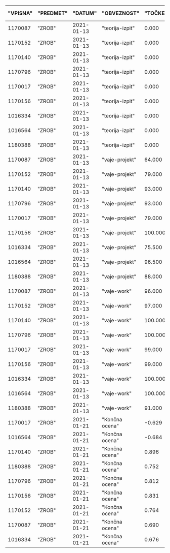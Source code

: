 | "VPISNA" | "PREDMET" | "DATUM" | "OBVEZNOST" | "TOČKE" | "OCENA [%]" |
|---|---|---|---|---|---|
| 1170087 | "ZROB" | 2021-01-13 | "teorija-izpit" | 0.000 | 61.0 |
| 1170152 | "ZROB" | 2021-01-13 | "teorija-izpit" | 0.000 | 67.0 |
| 1170140 | "ZROB" | 2021-01-13 | "teorija-izpit" | 0.000 | 83.0 |
| 1170796 | "ZROB" | 2021-01-13 | "teorija-izpit" | 0.000 | 67.0 |
| 1170017 | "ZROB" | 2021-01-13 | "teorija-izpit" | 0.000 | 39.0 |
| 1170156 | "ZROB" | 2021-01-13 | "teorija-izpit" | 0.000 | 67.0 |
| 1016334 | "ZROB" | 2021-01-13 | "teorija-izpit" | 0.000 | 50.0 |
| 1016564 | "ZROB" | 2021-01-13 | "teorija-izpit" | 0.000 | 39.0 |
| 1180388 | "ZROB" | 2021-01-13 | "teorija-izpit" | 0.000 | 61.0 |
| 1170087 | "ZROB" | 2021-01-13 | "vaje-projekt" | 64.000 | 64.0 |
| 1170152 | "ZROB" | 2021-01-13 | "vaje-projekt" | 79.000 | 79.0 |
| 1170140 | "ZROB" | 2021-01-13 | "vaje-projekt" | 93.000 | 93.0 |
| 1170796 | "ZROB" | 2021-01-13 | "vaje-projekt" | 93.000 | 93.0 |
| 1170017 | "ZROB" | 2021-01-13 | "vaje-projekt" | 79.000 | 79.0 |
| 1170156 | "ZROB" | 2021-01-13 | "vaje-projekt" | 100.000 | 100.0 |
| 1016334 | "ZROB" | 2021-01-13 | "vaje-projekt" | 75.500 | 76.0 |
| 1016564 | "ZROB" | 2021-01-13 | "vaje-projekt" | 96.500 | 97.0 |
| 1180388 | "ZROB" | 2021-01-13 | "vaje-projekt" | 88.000 | 88.0 |
| 1170087 | "ZROB" | 2021-01-13 | "vaje-work" | 96.000 | 96.0 |
| 1170152 | "ZROB" | 2021-01-13 | "vaje-work" | 97.000 | 97.0 |
| 1170140 | "ZROB" | 2021-01-13 | "vaje-work" | 100.000 | 100.0 |
| 1170796 | "ZROB" | 2021-01-13 | "vaje-work" | 100.000 | 100.0 |
| 1170017 | "ZROB" | 2021-01-13 | "vaje-work" | 99.000 | 99.0 |
| 1170156 | "ZROB" | 2021-01-13 | "vaje-work" | 99.000 | 99.0 |
| 1016334 | "ZROB" | 2021-01-13 | "vaje-work" | 100.000 | 100.0 |
| 1016564 | "ZROB" | 2021-01-13 | "vaje-work" | 100.000 | 100.0 |
| 1180388 | "ZROB" | 2021-01-13 | "vaje-work" | 91.000 | 91.0 |
| 1170017 | "ZROB" | 2021-01-21 | "Končna ocena" | -0.629 | -63.0 |
| 1016564 | "ZROB" | 2021-01-21 | "Končna ocena" | -0.684 | -68.0 |
| 1170140 | "ZROB" | 2021-01-21 | "Končna ocena" | 0.896 | 90.0 |
| 1180388 | "ZROB" | 2021-01-21 | "Končna ocena" | 0.752 | 75.0 |
| 1170796 | "ZROB" | 2021-01-21 | "Končna ocena" | 0.812 | 81.0 |
| 1170156 | "ZROB" | 2021-01-21 | "Končna ocena" | 0.831 | 83.0 |
| 1170152 | "ZROB" | 2021-01-21 | "Končna ocena" | 0.764 | 76.0 |
| 1170087 | "ZROB" | 2021-01-21 | "Končna ocena" | 0.690 | 69.0 |
| 1016334 | "ZROB" | 2021-01-21 | "Končna ocena" | 0.676 | 68.0 |
